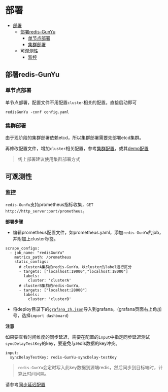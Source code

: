 # 部署


- [部署](#部署)
  - [部署redis-GunYu](#部署redis-gunyu)
    - [单节点部署](#单节点部署)
    - [集群部署](#集群部署)
  - [可观测性](#可观测性)
    - [监控](#监控)



## 部署redis-GunYu

### 单节点部署

单节点部署，配置文件不用配置`cluster`相关的配置。直接启动即可
```
redisGunYu -conf config.yaml
```


### 集群部署


由于现阶段的集群部署依赖etcd，所以集群部署需要先部署etcd集群。

再修改配置文件，增加`cluster`相关配置，参考[集群配置](configuration_zh.md#集群)，或其[demo配置](configuration_zh.md#较完善配置)


> 线上部署建议使用集群部署方式




## 可观测性

### 监控

`redis-GunYu`支持prometheus指标收集，`GET http://http_server:port/prometheus`。  



**部署步骤**
- 编辑prometheus配置文件，如prometheus.yaml，添加`redis-GunYu`的job，并附加上cluster标签。
```
scrape_configs:
  - job_name: "redisGunYu"
    metrics_path: /prometheus
    static_configs:
      # clusterA集群的redis-GunYu，以cluster的label进行区分
      - targets: ["localhost:19000","localhost:18000"]
        labels:
          cluster: 'clusterA'
      # clusterB集群的redis-GunYu，
      - targets: ["localhost:28000"]
        labels:
          cluster: 'clusterB'
```
- 将deploy目录下的[`grafana_zh.json`](../deploy/grafana_zh.json)导入到grafana。(grafana页面右上角加号，选择`import dashboard`)


**注意**

如果要查看时间维度的同步延迟，需要在配置的`input`中指定同步延迟测试`syncDelayTestKey`的key，要避免与redis数据的key冲突。
```
input:
  syncDelayTestKey: redis-GunYu-syncDelay-testKey
```
> `redis-GunYu`会定时写入此key数据到源端redis，然后同步到目标端时，计算此时间间隔。


请参考[同步延迟配置](configuration_zh.md#输出端)
